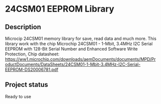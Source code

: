 # 24CSM01 EEPROM Library

## Description
Microcip 24CSM01 memory library for save, read data and much more.
This library work with the chip Microchip 24CSM01 - 1-Mbit, 3.4MHz I2C Serial EEPROM with 128-Bit Serial Number and Enhanced Software Write Protection,
Chip datasheet: https://ww1.microchip.com/downloads/aemDocuments/documents/MPD/ProductDocuments/DataSheets/24CSM01-1-Mbit-3.4MHz-I2C-Serial-EEPROM-DS20006781.pdf

## Project status
Ready to use
